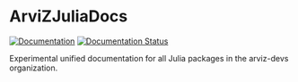 # ArviZJuliaDocs

[![Documentation](https://img.shields.io/badge/docs-stable-blue.svg)](https://arviz-devs.github.io/ArviZJuliaDocs/)
[![Documentation Status](https://github.com/arviz-devs/ArviZJuliaDocs/actions/workflows/Documentation.yml/badge.svg?branch=main)](https://github.com/arviz-devs/ArviZJuliaDocs/actions/workflows/Documentation.yml?query=branch%3Amain)

Experimental unified documentation for all Julia packages in the arviz-devs organization.

